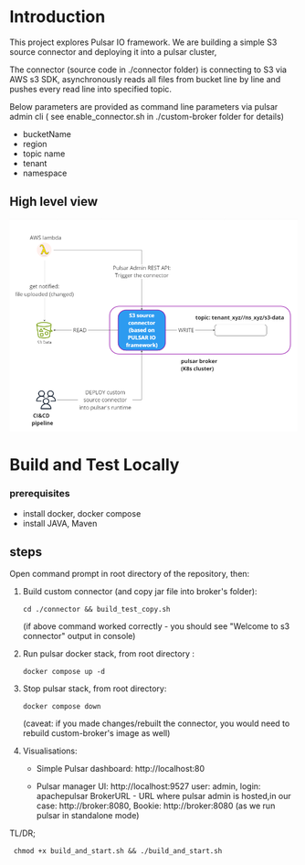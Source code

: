 # Introduction

This project explores Pulsar IO framework. We are building a simple S3 source connector and deploying it into a pulsar cluster,

The connector (source code in ./connector  folder)  is connecting to S3 via AWS s3 SDK, asynchronously reads all files from bucket line by line and pushes every read line into specified topic.

Below parameters are provided as command line parameters via pulsar admin cli ( see enable_connector.sh in ./custom-broker folder for details)
 * bucketName
 * region
 * topic name
 * tenant
 * namespace 


## High level view
![image](./connector_hl.png)


# Build and Test Locally

### prerequisites
* install docker, docker compose
* install JAVA, Maven

## steps

Open command prompt in root directory of the repository, then:

1. Build custom connector (and copy jar file into broker's folder):
    ```
    cd ./connector && build_test_copy.sh
    ```
    (if above command worked correctly - you should see "Welcome to s3 connector" output in console)
2. Run pulsar docker stack, from root directory :
    ```
    docker compose up -d
    ```

3. Stop pulsar stack, from  root directory: 
    ```
    docker compose down
    ```   
    (caveat: if you made changes/rebuilt the connector, you would need to rebuild custom-broker's image as well)
4.  Visualisations: 
     - Simple Pulsar dashboard:
       http://localhost:80
   
    - Pulsar manager UI: http://localhost:9527 user: admin, login: apachepulsar
      BrokerURL - URL where pulsar admin is hosted,in our case: http://broker:8080,  Bookie: http://broker:8080  (as we run pulsar in standalone mode)


TL/DR; 
```
 chmod +x build_and_start.sh && ./build_and_start.sh
```